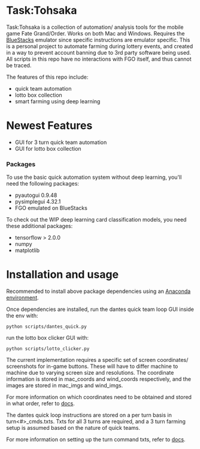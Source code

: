 # Task:Tohsaka

Task:Tohsaka is a collection of automation/ analysis tools for the mobile game Fate Grand/Order. Works on both Mac and Windows. Requires the [BlueStacks](https://www.bluestacks.com/) emulator since specific instructions are emulator specific. This is a personal project to automate farming during lottery events, and created in a way to prevent account banning due to 3rd party software being used. All scripts in this repo have no interactions with FGO itself, and thus cannot be traced. 

The features of this repo include:

  - quick team automation 
  - lotto box collection 
  - smart farming using deep learning 

# Newest Features
  - GUI for 3 turn quick team automation 
  - GUI for lotto box collection 

### Packages
To use the basic quick automation system without deep learning, you'll need the following packages: 

* pyautogui 0.9.48
* pysimplegui 4.32.1
* FGO emulated on BlueStacks

To check out the WIP deep learning card classification models, you need these additional packages: 

* tensorflow > 2.0.0
* numpy
* matplotlib 

# Installation and usage 

Recommended to install above package dependencies using an [Anaconda environment](https://www.anaconda.com/). 

Once dependencies are installed, run the dantes quick team loop GUI inside the env with:
```
python scripts/dantes_quick.py 
```
run the lotto box clicker GUI with:
```
python scripts/lotto_clicker.py
```

The current implementation requires a specific set of screen coordinates/ screenshots for in-game buttons. These will have to differ machine to machine due to varying screen size and resolutions. The coordinate information is stored in mac_coords and wind_coords respectively, and the images are stored in mac_imgs and wind_imgs. 

For more information on which coordinates need to be obtained and stored in what order, refer to [docs](docs/coords.md).

The dantes quick loop instructions are stored on a per turn basis in turn<#>_cmds.txts. Txts for all 3 turns are required, and a 3 turn farming setup is assumed based on the nature of quick teams. 

For more information on setting up the turn command txts, refer to [docs](docs/turn_commands.md).
